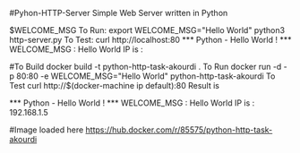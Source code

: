 #Pyhon-HTTP-Server
Simple Web Server written in Python

$WELCOME_MSG
To Run:
export WELCOME_MSG="Hello World"
python3 http-server.py
To Test:
curl http://localhost:80
*** Python - Hello World ! ***
WELCOME_MSG : Hello World
IP is : <IP>

#To Build
docker build -t python-http-task-akourdi .
To Run
docker run -d -p 80:80 -e WELCOME_MSG="Hello World" python-http-task-akourdi
To Test
curl http://$(docker-machine ip default):80
Result is

  
*** Python - Hello World ! ***
WELCOME_MSG : Hello World
IP is : 192.168.1.5
  

#Image loaded here
https://hub.docker.com/r/85575/python-http-task-akourdi
